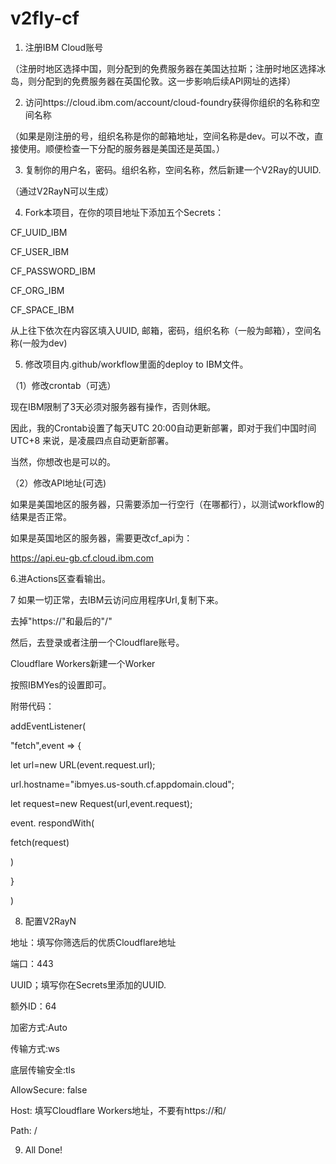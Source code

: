 # v2fly-cf

1. 注册IBM Cloud账号

（注册时地区选择中国，则分配到的免费服务器在美国达拉斯；注册时地区选择冰岛，则分配到的免费服务器在英国伦敦。这一步影响后续API网址的选择）

2. 访问https://cloud.ibm.com/account/cloud-foundry获得你组织的名称和空间名称

（如果是刚注册的号，组织名称是你的邮箱地址，空间名称是dev。可以不改，直接使用。顺便检查一下分配的服务器是美国还是英国。）

3. 复制你的用户名，密码。组织名称，空间名称，然后新建一个V2Ray的UUID. 

（通过V2RayN可以生成）

4. Fork本项目，在你的项目地址下添加五个Secrets：

CF_UUID_IBM

CF_USER_IBM

CF_PASSWORD_IBM

CF_ORG_IBM

CF_SPACE_IBM


从上往下依次在内容区填入UUID, 邮箱，密码，组织名称（一般为邮箱），空间名称(一般为dev)

5. 修改项目内.github/workflow里面的deploy to IBM文件。

（1）修改crontab（可选）

现在IBM限制了3天必须对服务器有操作，否则休眠。

因此，我的Crontab设置了每天UTC 20:00自动更新部署，即对于我们中国时间UTC+8 来说，是凌晨四点自动更新部署。

当然，你想改也是可以的。

（2）修改API地址(可选)

如果是美国地区的服务器，只需要添加一行空行（在哪都行），以测试workflow的结果是否正常。

如果是英国地区的服务器，需要更改cf_api为：

https://api.eu-gb.cf.cloud.ibm.com

6.进Actions区查看输出。

7 如果一切正常，去IBM云访问应用程序Url,复制下来。

去掉"https://"和最后的"/"

然后，去登录或者注册一个Cloudflare账号。

Cloudflare Workers新建一个Worker

按照IBMYes的设置即可。

附带代码：

addEventListener(

"fetch",event => {

let url=new URL(event.request.url);

url.hostname="ibmyes.us-south.cf.appdomain.cloud";

let request=new Request(url,event.request);

event. respondWith(

fetch(request)

)

}

)




8. 配置V2RayN

地址：填写你筛选后的优质Cloudflare地址

端口：443

UUID；填写你在Secrets里添加的UUID.

额外ID：64

加密方式:Auto

传输方式:ws

底层传输安全:tls

AllowSecure: false

Host: 填写Cloudflare Workers地址，不要有https://和/

Path: /



9. All Done!
